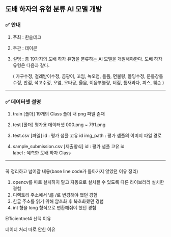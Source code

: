 ## 도배 하자의 유형 분류 AI 모델 개발
### ✅ 안내
1. 주최 : 한솔데코
2. 주관 : 데이콘
3. 설명 : 총 19가지의 도배 하자 유형을 분류하는 AI 모델을 개발해야한다. 도배 하자 유형은 다음과 같다.
   
   ( 가구수정, 걸레받이수정, 곰팡이, 꼬임, 녹오염, 들뜸, 면불량, 몰딩수정, 문틀창틀수정, 반점, 석고수정, 오염, 오타공, 울음, 이음부불량, 터짐, 틈새과다, 피스, 훼손 )
   
---
### ✅ 데이터셋 설명
1. train [폴더]
   19개의 Class 폴더 내 png 파일 존재

2. test [폴더]
   평가용 데이터셋
   000.png ~ 791.png

3. test.csv [파일]
   id : 평가 샘플 고유 id
   img_path : 평가 샘플의 이미지 파일 경로

4. sample_submission.csv [제출양식]
  id : 평가 샘플 고유 id  
  label : 예측한 도배 하자 Class
---
###


꼭 정리하고 넘어갈 내용(base line code가 돌아가지 않았던 이유 정리)

1. opencv를 따로 설치하지 말고 자동으로 설치될 수 있도록 다른 라이브러리 설치한 경험
2. 디렉토리 주소에서 \\를 /로 변경해야 했던 경험
3. 한글 주소를 읽기 위해 암호화 후 복호화했던 경험
4. int 형을 long 형식으로 변환해줘야 했던 경험

Efficientnet4 선택 이유

데이터 처리 따로 안한 이유
